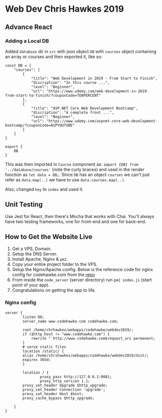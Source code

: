 # Web Dev Chris Hawkes 2019

## Advance React

### Adding a Local DB

Added `database` dir in `src` with json object `DB` with `courses` object containing an array or courses and then exported it, like so:

    const DB = {
        "courses": [
            {
                "title": "Web Development in 2019 - From Start to Finish",
                "discription": "In this course ...",
                "level": "Beginner",
                "url": "https://www.udemy.com/web-development-in-2019-from-start-to-finish/?couponCode=TENPERCENT"
            },
            {
                "title": "ASP.NET Core Web Development Bootcamp",
                "discription": "A complete front ...",
                "level": "Beginner",
                "url": "https://www.udemy.com/aspnet-core-web-development-bootcamp/?couponCode=ASPYOUTUBE"
            }
        ]
    }

    export {
        DB
    }

This was then imported in `Course` component as: `import {DB} from '../database/courses'` (note the curly braces) and used in the render function as `let data = DB;`. Since `DB` has an object `courses` we can't just refer as `data.map(..)` we have to use `data.courses.map(..)`.

Also, changed `key` to `index` and used it.

## Unit Testing

Use Jest for React, then there's Mocha that works with Chai. You'll always have two testing frameworks, one for front-end and one for back-end.

## How to Get the Website Live

1. Get a VPS, Domain.
2. Setup the DNS Server.
3. Install Apache, Nginx & `pm2`.
4. Copy your entire project folder to the VPS.
5. Setup the Nginx/Apache config. Below is the reference code for nginx config for codehawke.com from the [repo](https://github.com/chawk/webdev2019/blob/master/codehawke.com)
6. From inside the `node_server` (server directory) run `pm2 index.js` (start point of your app).
7. Congratulations on getting the app to life.

### Nginx config

    server {
            listen 80;
            server_name www.codehawke.com codehawke.com;

            root /home/chrhawkes/webapps/codehawke/webdev2019/;
            if ($http_host != "www.codehawke.com") {
                rewrite ^ http://www.codehawke.com$request_uri permanent;
            }
            # serve static files
            location /static/ {
            alias /home/chrshawkes/webapps/codehawke/webdev2019/dist/;
            expires 365d;
            }

            location / {
                    proxy_pass http://127.0.0.1:9081;
                    proxy_http_version 1.1;
            proxy_set_header Upgrade $http_upgrade;
            proxy_set_header Connection 'upgrade';
            proxy_set_header Host $host;
            proxy_cache_bypass $http_upgrade;

        }
    }

